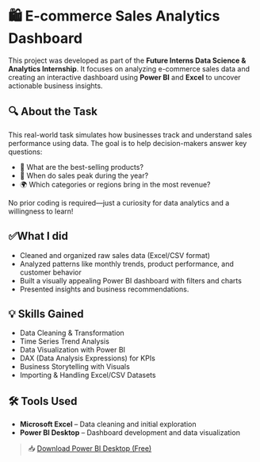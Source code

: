 # 🛍️ E-commerce Sales Analytics Dashboard

This project was developed as part of the **Future Interns Data Science & Analytics Internship**. It focuses on analyzing e-commerce sales data and creating an interactive dashboard using **Power BI** and **Excel** to uncover actionable business insights.



## 🔍 About the Task

This real-world task simulates how businesses track and understand sales performance using data. The goal is to help decision-makers answer key questions:

- 🛒 What are the best-selling products?
- 📅 When do sales peak during the year?
- 🌍 Which categories or regions bring in the most revenue?

No prior coding is required—just a curiosity for data analytics and a willingness to learn!



## ✅What I did

- Cleaned and organized raw sales data (Excel/CSV format)  
- Analyzed patterns like monthly trends, product performance, and customer behavior  
- Built a visually appealing Power BI dashboard with filters and charts  
- Presented insights and business recommendations. 



## 💡 Skills Gained

- Data Cleaning & Transformation  
- Time Series Trend Analysis  
- Data Visualization with Power BI  
- DAX (Data Analysis Expressions) for KPIs  
- Business Storytelling with Visuals  
- Importing & Handling Excel/CSV Datasets  



## 🛠️ Tools Used

- **Microsoft Excel** – Data cleaning and initial exploration  
- **Power BI Desktop** – Dashboard development and data visualization  

> 📥 [Download Power BI Desktop (Free)](https://powerbi.microsoft.com/desktop/)

